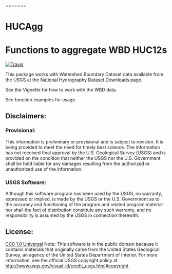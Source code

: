 =======
# HUCAgg
Functions to aggregate WBD HUC12s
=================================
[![Travis](https://travis-ci.org/USGS-R/HUCAgg.svg?branch=master)](https://travis-ci.org/USGS-R/HUCAgg)


This package works with Watershed Boundary Dataset data available from the USGS at the [National Hydrography Dataset Downloads page.](https://nhd.usgs.gov/data.html)

See the Vignette for how to work with the WBD data.

See function examples for usage.

## Disclaimers:
### Provisional:
This information is preliminary or provisional and is subject to revision. It is being provided to meet the need for timely best science. The information has not received final approval by the U.S. Geological Survey (USGS) and is provided on the condition that neither the USGS nor the U.S. Government shall be held liable for any damages resulting from the authorized or unauthorized use of the information. 
### USGS Software:
Although this software program has been used by the USGS, no warranty, expressed or implied, is made by the USGS or the U.S. Government as to the accuracy and functioning of the program and related program material nor shall the fact of distribution constitute any such warranty, and no responsibility is assumed by the USGS in connection therewith.

## License: 
[CC0 1.0 Universal](http://creativecommons.org/publicdomain/zero/1.0/)
Note: This software is in the public domain because it contains materials that originally came from the United States Geological Survey, an agency of the United States Department of Interior. For more information, see the official USGS copyright policy at http://www.usgs.gov/visual-id/credit_usgs.html#copyright